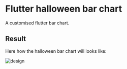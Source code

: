 # Flutter halloween bar chart

A customised flutter bar chart.

## Result

Here how the halloween bar chart will looks like:

![design](https://i.ibb.co/z72CRC9/Screenshot-2020-10-25-at-22-36-45.png)

